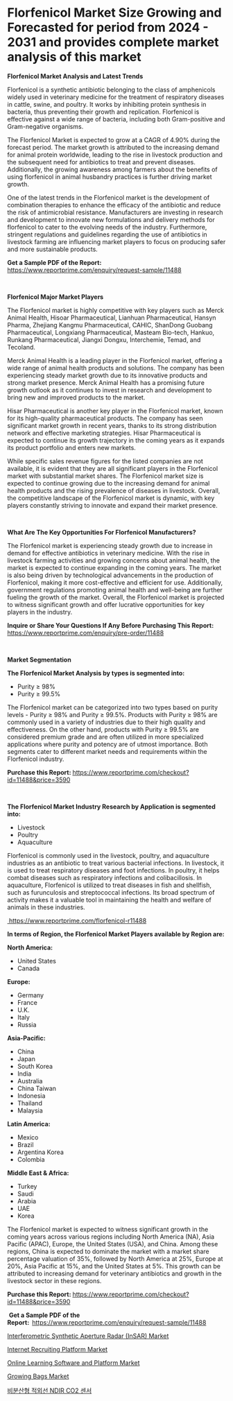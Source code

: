 <p><h1>Florfenicol Market Size Growing and Forecasted for period from 2024 - 2031 and provides complete market analysis of this market</h1></p><p><strong>Florfenicol Market Analysis and Latest Trends</strong></p>
<p><p>Florfenicol is a synthetic antibiotic belonging to the class of amphenicols widely used in veterinary medicine for the treatment of respiratory diseases in cattle, swine, and poultry. It works by inhibiting protein synthesis in bacteria, thus preventing their growth and replication. Florfenicol is effective against a wide range of bacteria, including both Gram-positive and Gram-negative organisms.</p><p>The Florfenicol Market is expected to grow at a CAGR of 4.90% during the forecast period. The market growth is attributed to the increasing demand for animal protein worldwide, leading to the rise in livestock production and the subsequent need for antibiotics to treat and prevent diseases. Additionally, the growing awareness among farmers about the benefits of using florfenicol in animal husbandry practices is further driving market growth.</p><p>One of the latest trends in the Florfenicol market is the development of combination therapies to enhance the efficacy of the antibiotic and reduce the risk of antimicrobial resistance. Manufacturers are investing in research and development to innovate new formulations and delivery methods for florfenicol to cater to the evolving needs of the industry. Furthermore, stringent regulations and guidelines regarding the use of antibiotics in livestock farming are influencing market players to focus on producing safer and more sustainable products.</p></p>
<p><strong>Get a Sample PDF of the Report:&nbsp;</strong> <a href="https://www.reportprime.com/enquiry/request-sample/11488">https://www.reportprime.com/enquiry/request-sample/11488</a></p>
<p>&nbsp;</p>
<p><strong>Florfenicol Major Market Players</strong></p>
<p><p>The Florfenicol market is highly competitive with key players such as Merck Animal Health, Hisoar Pharmaceutical, Lianhuan Pharmaceutical, Hansyn Pharma, Zhejiang Kangmu Pharmaceutical, CAHIC, ShanDong Guobang Pharmaceutical, Longxiang Pharmaceutical, Masteam Bio-tech, Hankuo, Runkang Pharmaceutical, Jiangxi Dongxu, Interchemie, Temad, and Tecoland.</p><p>Merck Animal Health is a leading player in the Florfenicol market, offering a wide range of animal health products and solutions. The company has been experiencing steady market growth due to its innovative products and strong market presence. Merck Animal Health has a promising future growth outlook as it continues to invest in research and development to bring new and improved products to the market.</p><p>Hisar Pharmaceutical is another key player in the Florfenicol market, known for its high-quality pharmaceutical products. The company has seen significant market growth in recent years, thanks to its strong distribution network and effective marketing strategies. Hisar Pharmaceutical is expected to continue its growth trajectory in the coming years as it expands its product portfolio and enters new markets.</p><p>While specific sales revenue figures for the listed companies are not available, it is evident that they are all significant players in the Florfenicol market with substantial market shares. The Florfenicol market size is expected to continue growing due to the increasing demand for animal health products and the rising prevalence of diseases in livestock. Overall, the competitive landscape of the Florfenicol market is dynamic, with key players constantly striving to innovate and expand their market presence.</p></p>
<p>&nbsp;</p>
<p><strong>What Are The Key Opportunities For Florfenicol Manufacturers?</strong></p>
<p><p>The Florfenicol market is experiencing steady growth due to increase in demand for effective antibiotics in veterinary medicine. With the rise in livestock farming activities and growing concerns about animal health, the market is expected to continue expanding in the coming years. The market is also being driven by technological advancements in the production of Florfenicol, making it more cost-effective and efficient for use. Additionally, government regulations promoting animal health and well-being are further fueling the growth of the market. Overall, the Florfenicol market is projected to witness significant growth and offer lucrative opportunities for key players in the industry.</p></p>
<p><strong>Inquire or Share Your Questions If Any Before Purchasing This Report:</strong> <a href="https://www.reportprime.com/enquiry/pre-order/11488">https://www.reportprime.com/enquiry/pre-order/11488</a></p>
<p>&nbsp;</p>
<p><strong>Market Segmentation</strong></p>
<p><strong>The Florfenicol Market Analysis by types is segmented into:</strong></p>
<p><ul><li>Purity ≥ 98%</li><li>Purity ≥ 99.5%</li></ul></p>
<p><p>The Florfenicol market can be categorized into two types based on purity levels - Purity ≥ 98% and Purity ≥ 99.5%. Products with Purity ≥ 98% are commonly used in a variety of industries due to their high quality and effectiveness. On the other hand, products with Purity ≥ 99.5% are considered premium grade and are often utilized in more specialized applications where purity and potency are of utmost importance. Both segments cater to different market needs and requirements within the Florfenicol industry.</p></p>
<p><strong>Purchase this Report:&nbsp;</strong><a href="https://www.reportprime.com/checkout?id=11488&price=3590">https://www.reportprime.com/checkout?id=11488&price=3590</a></p>
<p>&nbsp;</p>
<p><strong>The Florfenicol Market Industry Research by Application is segmented into:</strong></p>
<p><ul><li>Livestock</li><li>Poultry</li><li>Aquaculture</li></ul></p>
<p><p>Florfenicol is commonly used in the livestock, poultry, and aquaculture industries as an antibiotic to treat various bacterial infections. In livestock, it is used to treat respiratory diseases and foot infections. In poultry, it helps combat diseases such as respiratory infections and colibacillosis. In aquaculture, Florfenicol is utilized to treat diseases in fish and shellfish, such as furunculosis and streptococcal infections. Its broad spectrum of activity makes it a valuable tool in maintaining the health and welfare of animals in these industries.</p></p>
<p><a href="https://www.reportprime.com/florfenicol-r11488">&nbsp;https://www.reportprime.com/florfenicol-r11488</a></p>
<p><strong>In terms of Region, the Florfenicol Market Players available by Region are:</strong></p>
<p>
    <p> <strong> North America: </strong>
        <ul>
            <li>United States</li>
            <li>Canada</li>
        </ul>
        </p> 
    <p> <strong> Europe: </strong>
        <ul>
            <li>Germany</li>
            <li>France</li>
            <li>U.K.</li>
            <li>Italy</li>
            <li>Russia</li>
        </ul>
        </p> 
    <p> <strong> Asia-Pacific: </strong>
        <ul>
            <li>China</li>
            <li>Japan</li>
            <li>South Korea</li>
            <li>India</li>
            <li>Australia</li>
            <li>China Taiwan</li>
            <li>Indonesia</li>
            <li>Thailand</li>
            <li>Malaysia</li>
        </ul>
        </p> 
    <p> <strong> Latin America: </strong>
        <ul>
            <li>Mexico</li>
            <li>Brazil</li>
            <li>Argentina Korea</li>
            <li>Colombia</li>
        </ul>
        </p> 
    <p> <strong> Middle East & Africa: </strong>
        <ul>
            <li>Turkey</li>
            <li>Saudi</li>
            <li>Arabia</li>
            <li>UAE</li>
            <li>Korea</li>
        </ul>
    </p>
    </p>
<p><p>The Florfenicol market is expected to witness significant growth in the coming years across various regions including North America (NA), Asia Pacific (APAC), Europe, the United States (USA), and China. Among these regions, China is expected to dominate the market with a market share percentage valuation of 35%, followed by North America at 25%, Europe at 20%, Asia Pacific at 15%, and the United States at 5%. This growth can be attributed to increasing demand for veterinary antibiotics and growth in the livestock sector in these regions.</p></p>
<p><strong>Purchase this Report: </strong><a href="https://www.reportprime.com/checkout?id=11488&price=3590">https://www.reportprime.com/checkout?id=11488&price=3590</a></p>
<p>&nbsp;<strong>Get a Sample PDF of the Report:&nbsp;&nbsp;</strong><a href="https://www.reportprime.com/enquiry/request-sample/11488">https://www.reportprime.com/enquiry/request-sample/11488</a></p>
<p><strong></strong></p>
<p><p><a href="https://medium.com/@valeriecruz61/interferometric-synthetic-aperture-radar-insar-market-share-size-trends-industry-analysis-42aec3b00a4f">Interferometric Synthetic Aperture Radar (InSAR) Market</a></p><p><a href="https://github.com/Airanohannonzb68e5pb53oc1/Market-Research-Report-List-3/blob/main/internet-recruiting-platform-market.md">Internet Recruiting Platform Market</a></p><p><a href="https://github.com/DarrenSipes1990/Market-Research-Report-List-2/blob/main/online-learning-software-and-platform-market.md">Online Learning Software and Platform Market</a></p><p><a href="https://medium.com/@stephaniewynterk145/growing-bags-market-size-share-analysis-growth-trends-forecasts-2024-2031-be3d03d931bf">Growing Bags Market</a></p><p><a href="https://github.com/admichael111/Market-Research-Report-List-1/blob/main/6040044123693.md">비분산형 적외선 NDIR CO2 센서</a></p></p>